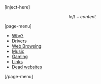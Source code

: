 [inject-here]

$$ left-content $$

[page-menu]

- [Why?](/windows3x)
- [Drivers](/windows3x)
- [Web Browsing](/windows3x)
- [Music](/windows3x)
- [Gaming](/windows3x)
- [Links](/windows3x)
- [Dead websites](/windows3x)

[/page-menu]
